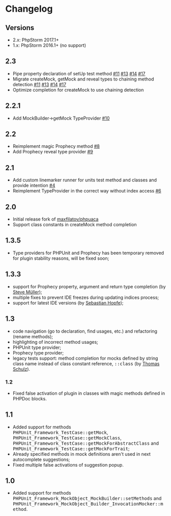 # Changelog

## Versions
* 2.x: PhpStorm 2017.1+
* 1.x: PhpStorm 2016.1+ (no support)

## 2.3
* Pipe property declaration of setUp test method [#11](https://github.com/Haehnchen/idea-php-phpunit-plugin/issues/11) [#13](https://github.com/Haehnchen/idea-php-phpunit-plugin/issues/13) [#14](https://github.com/Haehnchen/idea-php-phpunit-plugin/issues/14) [#17](https://github.com/Haehnchen/idea-php-phpunit-plugin/issues/17)
* Migrate createMock, getMock and reveal types to chaining method detection [#11](https://github.com/Haehnchen/idea-php-phpunit-plugin/issues/11) [#13](https://github.com/Haehnchen/idea-php-phpunit-plugin/issues/13) [#14](https://github.com/Haehnchen/idea-php-phpunit-plugin/issues/14) [#17](https://github.com/Haehnchen/idea-php-phpunit-plugin/issues/17)
* Optimize completion for createMock to use chaining detection

## 2.2.1
* Add MockBuilder->getMock TypeProvider [#10](https://github.com/Haehnchen/idea-php-phpunit-plugin/issues/10)

## 2.2
* Reimplement magic Prophecy method [#8](https://github.com/Haehnchen/idea-php-phpunit-plugin/issues/8)
* Add Prophecy reveal type provider [#9](https://github.com/Haehnchen/idea-php-phpunit-plugin/issues/9)

## 2.1
* Add custom linemarker runner for units test method and classes and provide intention [#4](https://github.com/Haehnchen/idea-php-phpunit-plugin/issues/4)
* Reimplement TypeProvider in the correct way without index access [#6](https://github.com/Haehnchen/idea-php-phpunit-plugin/issues/6)

## 2.0
* Initial release fork of [maxfilatov/phpuaca](https://github.com/maxfilatov/phpuaca/)
* Support class constants in createMock method completion

## 1.3.5
* Type providers for PHPUnit and Prophecy has been temporary removed for plugin stability reasons, will be fixed soon;

## 1.3.3
* support for Prophecy property, argument and return type completion (by [Steve Müller](https://github.com/deeky666));
* multiple fixes to prevent IDE freezes during updating indices process;
* support for latest IDE versions (by [Sebastian Hopfe](https://github.com/shopfe));

## 1.3
* code navigation (go to declaration, find usages, etc.) and refactoring (rename methods);
* highlighting of incorrect method usages;
* PHPUnit type provider;
* Prophecy type provider;
* legacy tests support: method completion for mocks defined by string class name instead of class constant reference, <tt>::class</tt> (by [Thomas Schulz](https://github.com/King2500)).

### 1.2
* Fixed false activation of plugin in classes with magic methods defined in PHPDoc blocks.

## 1.1
* Added support for methods <tt>PHPUnit_Framework_TestCase::getMock</tt>, <tt>PHPUnit_Framework_TestCase::getMockClass</tt>, <tt>PHPUnit_Framework_TestCase::getMockForAbstractClass</tt> and <tt>PHPUnit_Framework_TestCase::getMockForTrait</tt>;
* Already specified methods in mock definitions aren't used in next autocomplete suggestions;
* Fixed multiple false activations of suggestion popup.

## 1.0
* Added support for methods <tt>PHPUnit_Framework_MockObject_MockBuilder::setMethods</tt> and <tt>PHPUnit_Framework_MockObject_Builder_InvocationMocker::method</tt>.